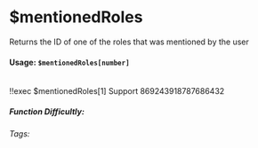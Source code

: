 # $mentionedRoles
Returns the ID of one of the roles that was mentioned by the user

#### Usage: `$mentionedRoles[number]`
<br/>
<discord-messages>
	<discord-message :bot="false" role-color="#ffcc9a" author="Member">
		!!exec $mentionedRoles[1] <mention type="role" color="#70f0b4">Support</mention>
	</discord-message>
	<discord-message :bot="true" role-color="#0099ff" author="Custom Command" avatar="https://media.discordapp.net/avatars/725721249652670555/781224f90c3b841ba5b40678e032f74a.webp">
		869243918787686432
	</discord-message>
</discord-messages>

##### Function Difficultly: <Badge type="tip" text="Easy" vertical="middle" /> 
###### Tags: <Badge type="tip" text="Mentioned" vertical="middle" /> <Badge type="tip" text="Role Mention" vertical="middle" /> <Badge type="tip" text="Ping" vertical="middle" /> <Badge type="tip" text="Role Ping" vertical="middle" />